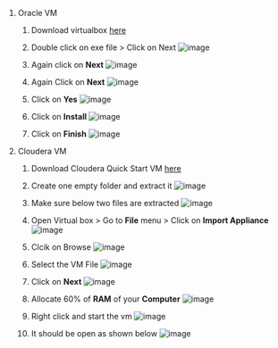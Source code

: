 1. Oracle VM
    1. Download virtualbox [here](https://download.virtualbox.org/virtualbox/7.0.8/VirtualBox-7.0.8-156879-Win.exe)
    2. Double click on exe file > Click on Next
![image](https://github.com/rritec/Cloud-Data-Engineering/assets/20516321/27a68e52-e680-47be-9432-7f56c9159a21)
    3. Again click on **Next**
![image](https://github.com/rritec/Cloud-Data-Engineering/assets/20516321/36c78b23-c39d-429f-9213-10ebe021d3dd)

    4. Again Click on **Next**
![image](https://github.com/rritec/Cloud-Data-Engineering/assets/20516321/39125a5f-86c2-41e5-82d3-3ad0b3211c9d)

    5. Click on **Yes**
![image](https://github.com/rritec/Cloud-Data-Engineering/assets/20516321/13fb2e91-be91-47c1-b6e5-97259a92b200)

    6. Click on **Install**
![image](https://github.com/rritec/Cloud-Data-Engineering/assets/20516321/7f48f7c2-6429-47ae-b714-e5c9b0728015)

    7. Click on **Finish**
![image](https://github.com/rritec/Cloud-Data-Engineering/assets/20516321/2a61358b-f479-4286-9a8f-6d3493b23572)


2. Cloudera VM
    1. Download Cloudera Quick Start VM [here](https://drive.google.com/file/d/1whrzmVjdkdcQyaNV_k3FLV012ss2eH80/view?usp=share_link)
    2. Create one empty folder and extract it
![image](https://github.com/rritec/Cloud-Data-Engineering/assets/20516321/9cb209a8-6641-439d-918b-713f9b39eac2)

    3. Make sure below two files are extracted
![image](https://github.com/rritec/Cloud-Data-Engineering/assets/20516321/7ca32e82-19d4-430e-9773-38e96f25f861)


    4. Open Virtual box > Go to **File** menu > Click on **Import Appliance**
![image](https://github.com/rritec/Cloud-Data-Engineering/assets/20516321/457fe829-05cf-4a1b-a314-a1d7bf530ae4)

    5. Clcik on Browse
![image](https://github.com/rritec/Cloud-Data-Engineering/assets/20516321/0d9f55a1-34bd-4453-b316-96a794c4198e)

    6. Select the VM File
![image](https://github.com/rritec/Cloud-Data-Engineering/assets/20516321/ea57e189-80da-4bd6-8576-a1046d51e2be)

    7. Click on **Next**
![image](https://github.com/rritec/Cloud-Data-Engineering/assets/20516321/91bc2e8b-3320-410c-b3c1-ddc18f1f7a48)

    8. Allocate 60% of **RAM** of your **Computer**
![image](https://github.com/rritec/Cloud-Data-Engineering/assets/20516321/0c6f2761-d0e9-4866-b5bb-2996931d76b4)

    9. Right click and start the vm
![image](https://github.com/rritec/Cloud-Data-Engineering/assets/20516321/0ecf9039-5572-4f79-948d-255a94345a80)

    10. It should be open as shown below
![image](https://github.com/rritec/Cloud-Data-Engineering/assets/20516321/59572a92-7ed5-4094-b3cf-e0082bf524bd)

    
    
    
